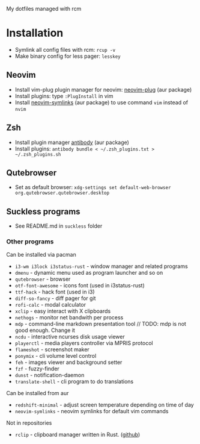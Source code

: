 My dotfiles managed with rcm

# Installation
* Symlink all config files with rcm: `rcup -v`
* Make binary config for less pager: `lesskey`
## Neovim
* Install vim-plug plugin manager for neovim: [neovim-plug](https://aur.archlinux.org/packages/neovim-plug/) (aur package)
* Install plugins: type `:PlugInstall` in vim
* Install [neovim-symlinks](https://aur.archlinux.org/packages/neovim-plug/) (aur package) to use command `vim` instead of `nvim`
## Zsh
* Install plugin manager [antibody](https://aur.archlinux.org/packages/antibody) (aur package)
* Install plugins: `antibody bundle < ~/.zsh_plugins.txt > ~/.zsh_plugins.sh`
## Qutebrowser
* Set as default browser: `xdg-settings set default-web-browser org.qutebrowser.qutebrowser.desktop`
## Suckless programs
* See README.md in `suckless` folder
### Other programs
Can be installed via pacman

* `i3-wm i3lock i3status-rust` - window manager and related programs
* `dmenu` - dynamic menu used as program launcher and so on
* `qutebrowser` - browser
* `otf-font-awesome` - icons font (used in i3status-rust)
* `ttf-hack` - hack font (used in i3)
* `diff-so-fancy` - diff pager for git
* `rofi-calc` - modal calculator
* `xclip` - easy interact with X clipboards
* `nethogs` - monitor net bandwith per process
* `mdp` - command-line markdown presentation tool // TODO: mdp is not good enough. Change it
* `ncdu` - interactive ncurses disk usage viewer
* `playerctl` - media players controller via MPRIS protocol
* `flameshot` - screenshot maker
* `ponymix` - cli volume level control
* `feh` - images viewer and background setter
* `fzf` - fuzzy-finder
* `dunst` - notification-daemon
* `translate-shell` - cli program to do translations

Can be installed from aur

* `redshift-minimal` - adjust screen temperature depending on time of day
* `neovim-symlinks` - neovim symlinks for default vim commands

Not in repositories

* `rclip` - clipboard manager written in Rust. ([github](https://github.com/UnkwUsr/rclip))
